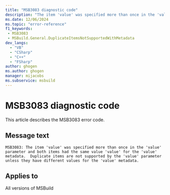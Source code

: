 ```yaml
---
title: "MSB3083 diagnostic code"
description: "The item 'value' was specified more than once in the 'value' parameter and both items had the same value 'value' for the 'value' metadata.  Duplicate items are not supported by the 'value' parameter unless they have different values for the 'value' metadata."
ms.date: 12/06/2024
ms.topic: "error-reference"
f1_keywords:
 - MSB3083
 - MSBuild.General.DuplicateItemsNotSupportedWithMetadata
dev_langs:
  - "VB"
  - "CSharp"
  - "C++"
  - "FSharp"
author: ghogen
ms.author: ghogen
manager: mijacobs
ms.subservice: msbuild
---
```


# MSB3083 diagnostic code

<!-- :::ErrorDefinitionDescription::: -->
<!-- :::editable-content name="introDescription"::: -->
This article describes the MSB3083 error code.
<!-- :::editable-content-end::: -->

## Message text

`MSB3083: The item 'value' was specified more than once in the 'value' parameter and both items had the same value 'value' for the 'value' metadata.  Duplicate items are not supported by the 'value' parameter unless they have different values for the 'value' metadata.`

<!-- :::editable-content name="postOutputDescription"::: -->
<!--
{StrBegin="MSB3083: "}
-->
<!-- :::editable-content-end::: -->
<!-- :::ErrorDefinitionDescription-end::: -->

## Applies to

All versions of MSBuild
